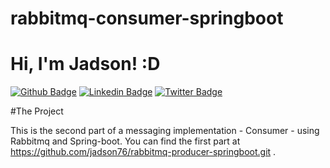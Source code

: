 # rabbitmq-consumer-springboot
# Hi, I'm Jadson! :D

[![Github Badge](https://img.shields.io/badge/-Github-000?style=flat-square&logo=Github&logoColor=white&link=https://github.com/jadson76)](https://github.com/jadson76)
[![Linkedin Badge](https://img.shields.io/badge/-LinkedIn-blue?style=flat-square&logo=Linkedin&logoColor=white&link=https://www.linkedin.com/in/jadson-souza-faria-73413919b/)](https://www.linkedin.com/in/jadson-souza-faria-73413919b/)
[![Twitter Badge](https://img.shields.io/badge/-Twitter-1ca0f1?style=flat-square&labelColor=1ca0f1&logo=twitter&logoColor=white&link=https://twitter.com/jadson)](https://twitter.com/jadson)

#The Project

This is the second part of a messaging implementation - Consumer - using Rabbitmq and Spring-boot.
You can find the first part at https://github.com/jadson76/rabbitmq-producer-springboot.git .
